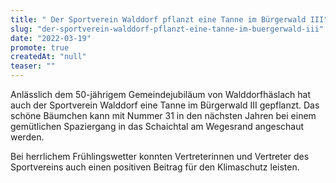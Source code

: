 ```yaml
---
title: " Der Sportverein Walddorf pflanzt eine Tanne im Bürgerwald III"
slug: "der-sportverein-walddorf-pflanzt-eine-tanne-im-buergerwald-iii"
date: "2022-03-19"
promote: true
createdAt: "null"
teaser: ""
---
```

Anlässlich dem 50-jährigem Gemeindejubiläum von Walddorfhäslach hat auch der Sportverein Walddorf eine Tanne im Bürgerwald III gepflanzt. Das schöne Bäumchen kann mit Nummer 31 in den nächsten Jahren bei einem gemütlichen Spaziergang in das Schaichtal am Wegesrand angeschaut werden.


Bei herrlichem Frühlingswetter konnten Vertreterinnen und Vertreter des Sportvereins auch einen positiven Beitrag für den Klimaschutz leisten.

